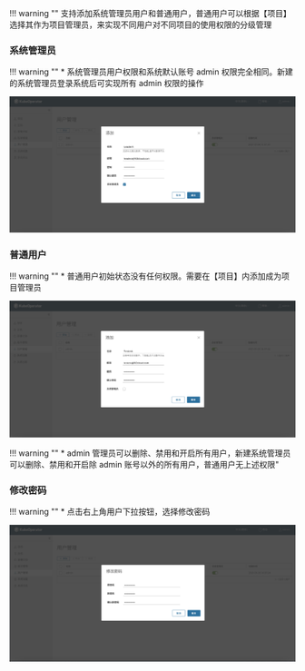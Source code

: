 
!!! warning ""
    支持添加系统管理员用户和普通用户，普通用户可以根据【项目】选择其作为项目管理员，来实现不同用户对不同项目的使用权限的分级管理

### 系统管理员

!!! warning ""
    * 系统管理员用户权限和系统默认账号 admin 权限完全相同。新建的系统管理员登录系统后可实现所有 admin 权限的操作

![admin-user](../img/user_manual/user_management/user-1.png)

### 普通用户

!!! warning ""
    * 普通用户初始状态没有任何权限。需要在【项目】内添加成为项目管理员

![common-user](../img/user_manual/user_management/user-2.png)

!!! warning ""
    * admin 管理员可以删除、禁用和开启所有用户，新建系统管理员可以删除、禁用和开启除 admin 账号以外的所有用户，普通用户无上述权限"

### 修改密码

!!! warning ""
    * 点击右上角用户下拉按钮，选择修改密码

![edit-password](../img/user_manual/user_management/user-3.png)
